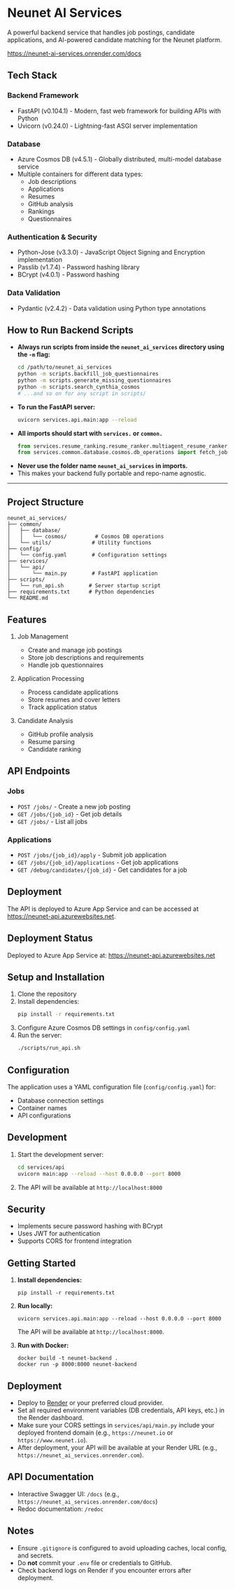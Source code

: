 # Neunet AI Services

A powerful backend service that handles job postings, candidate applications, and AI-powered candidate matching for the Neunet platform.

https://neunet-ai-services.onrender.com/docs

## Tech Stack

### Backend Framework
- FastAPI (v0.104.1) - Modern, fast web framework for building APIs with Python
- Uvicorn (v0.24.0) - Lightning-fast ASGI server implementation

### Database
- Azure Cosmos DB (v4.5.1) - Globally distributed, multi-model database service
- Multiple containers for different data types:
  - Job descriptions
  - Applications
  - Resumes
  - GitHub analysis
  - Rankings
  - Questionnaires

### Authentication & Security
- Python-Jose (v3.3.0) - JavaScript Object Signing and Encryption implementation
- Passlib (v1.7.4) - Password hashing library
- BCrypt (v4.0.1) - Password hashing

### Data Validation
- Pydantic (v2.4.2) - Data validation using Python type annotations

## How to Run Backend Scripts

- **Always run scripts from inside the `neunet_ai_services` directory using the `-m` flag:**
  ```sh
  cd /path/to/neunet_ai_services
  python -m scripts.backfill_job_questionnaires
  python -m scripts.generate_missing_questionnaires
  python -m scripts.search_cynthia_cosmos
  # ...and so on for any script in scripts/
  ```
- **To run the FastAPI server:**
  ```sh
  uvicorn services.api.main:app --reload
  ```
- **All imports should start with `services.` or `common.`**
  ```python
  from services.resume_ranking.resume_ranker.multiagent_resume_ranker import initiate_chat
  from services.common.database.cosmos.db_operations import fetch_job_description
  ```
- **Never use the folder name `neunet_ai_services` in imports.**
- This makes your backend fully portable and repo-name agnostic.

---

## Project Structure

```
neunet_ai_services/
├── common/
│   ├── database/
│   │   └── cosmos/         # Cosmos DB operations
│   └── utils/             # Utility functions
├── config/
│   └── config.yaml        # Configuration settings
├── services/
│   └── api/
│       └── main.py        # FastAPI application
├── scripts/
│   └── run_api.sh        # Server startup script
├── requirements.txt      # Python dependencies
└── README.md
```

## Features

1. Job Management
   - Create and manage job postings
   - Store job descriptions and requirements
   - Handle job questionnaires

2. Application Processing
   - Process candidate applications
   - Store resumes and cover letters
   - Track application status

3. Candidate Analysis
   - GitHub profile analysis
   - Resume parsing
   - Candidate ranking

## API Endpoints

### Jobs
- `POST /jobs/` - Create a new job posting
- `GET /jobs/{job_id}` - Get job details
- `GET /jobs/` - List all jobs

### Applications
- `POST /jobs/{job_id}/apply` - Submit job application
- `GET /jobs/{job_id}/applications` - Get job applications
- `GET /debug/candidates/{job_id}` - Get candidates for a job

## Deployment

The API is deployed to Azure App Service and can be accessed at https://neunet-api.azurewebsites.net.

## Deployment Status

Deployed to Azure App Service at: https://neunet-api.azurewebsites.net

## Setup and Installation

1. Clone the repository
2. Install dependencies:
   ```bash
   pip install -r requirements.txt
   ```
3. Configure Azure Cosmos DB settings in `config/config.yaml`
4. Run the server:
   ```bash
   ./scripts/run_api.sh
   ```

## Configuration

The application uses a YAML configuration file (`config/config.yaml`) for:
- Database connection settings
- Container names
- API configurations

## Development

1. Start the development server:
   ```bash
   cd services/api
   uvicorn main:app --reload --host 0.0.0.0 --port 8000
   ```

2. The API will be available at `http://localhost:8000`

## Security

- Implements secure password hashing with BCrypt
- Uses JWT for authentication
- Supports CORS for frontend integration

## Getting Started

1. **Install dependencies:**
   ```
   pip install -r requirements.txt
   ```

2. **Run locally:**
   ```
   uvicorn services.api.main:app --reload --host 0.0.0.0 --port 8000
   ```
   The API will be available at `http://localhost:8000`.

3. **Run with Docker:**
   ```
   docker build -t neunet-backend .
   docker run -p 8000:8000 neunet-backend
   ```

## Deployment

- Deploy to [Render](https://render.com/) or your preferred cloud provider.
- Set all required environment variables (DB credentials, API keys, etc.) in the Render dashboard.
- Make sure your CORS settings in `services/api/main.py` include your deployed frontend domain (e.g., `https://neunet.io` or `https://www.neunet.io`).
- After deployment, your API will be available at your Render URL (e.g., `https://neunet_ai_services.onrender.com`).

## API Documentation

- Interactive Swagger UI: `/docs` (e.g., `https://neunet_ai_services.onrender.com/docs`)
- Redoc documentation: `/redoc`

## Notes

- Ensure `.gitignore` is configured to avoid uploading caches, local config, and secrets.
- Do **not** commit your `.env` file or credentials to GitHub.
- Check backend logs on Render if you encounter errors after deployment.
